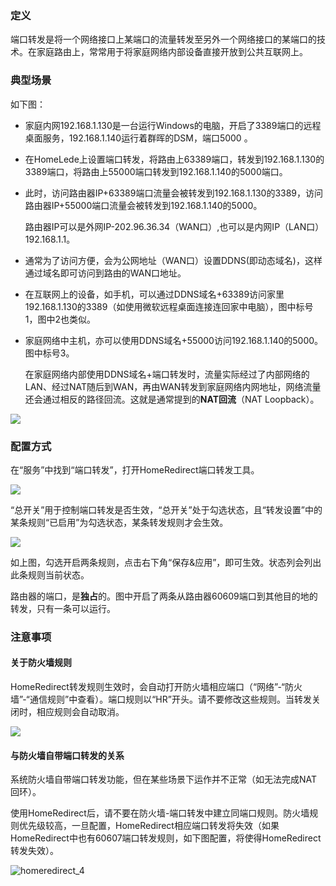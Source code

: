 ### 定义

端口转发是将一个网络接口上某端口的流量转发至另外一个网络接口的某端口的技术。在家庭路由上，常常用于将家庭网络内部设备直接开放到公共互联网上。

### 典型场景

如下图：

+ 家庭内网192.168.1.130是一台运行Windows的电脑，开启了3389端口的远程桌面服务，192.168.1.140运行着群晖的DSM，端口5000 。

+ 在HomeLede上设置端口转发，将路由上63389端口，转发到192.168.1.130的3389端口，将路由上55000端口转发到192.168.1.140的5000端口。

+ 此时，访问路由器IP+63389端口流量会被转发到192.168.1.130的3389，访问路由器IP+55000端口流量会被转发到192.168.1.140的5000。

  路由器IP可以是外网IP-202.96.36.34（WAN口）,也可以是内网IP（LAN口）192.168.1.1。

+ 通常为了访问方便，会为公网地址（WAN口）设置DDNS(即动态域名)，这样通过域名即可访问到路由的WAN口地址。

+ 在互联网上的设备，如手机，可以通过DDNS域名+63389访问家里192.168.1.130的3389（如使用微软远程桌面连接连回家中电脑），图中标号1，图中2也类似。

+ 家庭网络中主机，亦可以使用DDNS域名+55000访问192.168.1.140的5000。图中标号3。

  在家庭网络内部使用DDNS域名+端口转发时，流量实际经过了内部网络的LAN、经过NAT随后到WAN，再由WAN转发到家庭网络内网地址，网络流量还会通过相反的路径回流。这就是通常提到的**NAT回流**（NAT Loopback）。

![](https://github.com/xiaoqingfengATGH/HomeLede/wiki/immerse/homeredirect_scenario.png)

### 配置方式

在“服务”中找到“端口转发”，打开HomeRedirect端口转发工具。

![](https://github.com/xiaoqingfengATGH/HomeLede/wiki/immerse/homeredirect_1.jpg)

“总开关”用于控制端口转发是否生效，“总开关”处于勾选状态，且“转发设置”中的某条规则“已启用”为勾选状态，某条转发规则才会生效。

![](https://github.com/xiaoqingfengATGH/HomeLede/wiki/immerse/homeredirect_2.jpg)

如上图，勾选开启两条规则，点击右下角“保存&应用”，即可生效。状态列会列出此条规则当前状态。

路由器的端口，是**独占**的。图中开启了两条从路由器60609端口到其他目的地的转发，只有一条可以运行。

### 注意事项

#### 关于防火墙规则

HomeRedirect转发规则生效时，会自动打开防火墙相应端口（“网络”-“防火墙”-“通信规则”中查看）。端口规则以“HR”开头。请不要修改这些规则。当转发关闭时，相应规则会自动取消。

![](https://github.com/xiaoqingfengATGH/HomeLede/wiki/immerse/homeredirect_3.jpg)

#### 与防火墙自带端口转发的关系

系统防火墙自带端口转发功能，但在某些场景下运作并不正常（如无法完成NAT回环）。

使用HomeRedirect后，请不要在防火墙-端口转发中建立同端口规则。防火墙规则优先级较高，一旦配置，HomeRedirect相应端口转发将失效（如果HomeRedirect中也有60607端口转发规则，如下图配置，将使得HomeRedirect转发失效）。

![homeredirect_4](https://github.com/xiaoqingfengATGH/HomeLede/wiki/immerse/homeredirect_4.jpg)